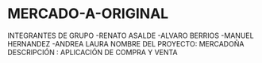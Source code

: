 # MERCADO-A-ORIGINAL
INTEGRANTES DE GRUPO
-RENATO ASALDE
-ALVARO BERRIOS
-MANUEL HERNANDEZ
-ANDREA LAURA
NOMBRE DEL PROYECTO: MERCADOÑA
DESCRIPCIÓN : APLICACIÓN DE COMPRA Y VENTA 
